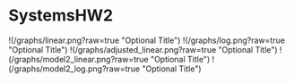 # SystemsHW2

!(/graphs/linear.png?raw=true "Optional Title")
!(/graphs/log.png?raw=true "Optional Title")
!(/graphs/adjusted_linear.png?raw=true "Optional Title")
!(/graphs/model2_linear.png?raw=true "Optional Title")
!(/graphs/model2_log.png?raw=true "Optional Title")
